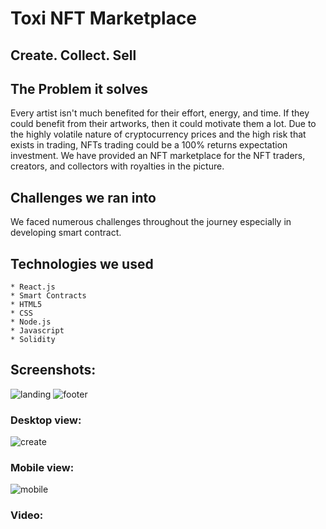 # Toxi NFT Marketplace
## Create. Collect. Sell
## The Problem it solves
Every artist isn't much benefited for their effort, energy, and time. If they could benefit from their artworks, then it could motivate them a lot. Due to the highly volatile nature of cryptocurrency prices and the high risk that exists in trading, NFTs trading could be a 100% returns expectation investment. We have provided an NFT marketplace for the NFT traders, creators, and collectors with royalties in the picture.
## Challenges we ran into
We faced numerous challenges throughout the journey especially in developing smart contract.

## Technologies we used
    * React.js
    * Smart Contracts
    * HTML5
    * CSS
    * Node.js
    * Javascript
    * Solidity

## Screenshots:
![landing](https://user-images.githubusercontent.com/78247889/133885970-5f12da2b-4f73-4c60-901d-762df3d817cf.png)
![footer](https://user-images.githubusercontent.com/78247889/133886005-1e9621bb-260e-450e-8d3d-3a45a59f11bd.png)
### Desktop view:
![create](https://user-images.githubusercontent.com/78247889/133886015-a00a62ae-4a5e-4f79-8304-2b32903e1c5a.png)
### Mobile view:
![mobile](https://user-images.githubusercontent.com/78247889/133885997-54dcb98e-1561-47bc-be08-bfbe99e7513b.png)
### Video:
